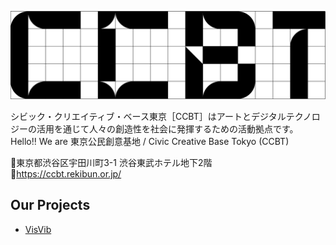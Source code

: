 ![CCBT](https://github.com/ccbtokyo/.github/blob/main/images/header_front.svg?raw=true)
<!-- 
[![YouTube Subscribe](https://img.shields.io/youtube/channel/subscribers/UC8dx08FEd_KX6pg-V8W21Ww?label=Subscribe%20CCBT)](https://www.youtube.com/channel/UC8dx08FEd_KX6pg-V8W21Ww?sub_confirmation=1)
[![X (formerly Twitter) Follow](https://img.shields.io/twitter/follow/ccb_tokyo?label=Follow%20CCBT)]()
[![Instagram Follow](https://img.shields.io/badge/--FFFFFF?style=social&logo=instagram&label=Follow%20CCBT)](https://www.instagram.com/ccbtokyo/)
-->

シビック・クリエイティブ・ベース東京［CCBT］はアートとデジタルテクノロジーの活用を通じて人々の創造性を社会に発揮するための活動拠点です。  
Hello‼️ We are 東京公民創意基地 / Civic Creative Base Tokyo (CCBT)

📍東京都渋谷区宇田川町3-1 渋谷東武ホテル地下2階  
🔗https://ccbt.rekibun.or.jp/

## Our Projects

- [VisVib](https://ccbtokyo.github.io/visvib-manual/)
